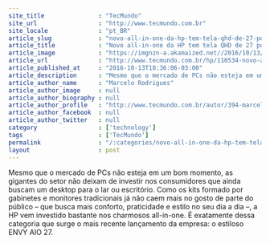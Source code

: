 ```yaml
---
site_title               : "TecMundo"
site_url                 : "http://www.tecmundo.com.br"
site_locale              : "pt_BR"
article_slug             : "novo-all-in-one-da-hp-tem-tela-qhd-de-27-polegadas-e-soundbar-de-primeira"
article_title            : "Novo all-in-one da HP tem tela QHD de 27 polegadas e soundbar de primeira"
article_image            : "https://imgnzn-a.akamaized.net//2016/10/13/13183435626371-t1200x480.jpg"
article_url              : "http://www.tecmundo.com.br/hp/110534-novo-all-in-one-hp-tem-tela-qhd-27-polegadas-soundbar-primeira.htm"
article_published_at     : "2016-10-13T18:36:06-03:00"
article_description      : "Mesmo que o mercado de PCs não esteja em um bom momento, as gigantes do setor não deixam de investir nos consumidores que ainda buscam um desktop para o lar ou escritório. Como os kits formado por gabinetes e monitores tradicionais já não caem mais no gosto de parte do público – que busca mais conforto, praticidade e estilo no seu dia a dia –, a HP vem investido bastante nos charmosos all-in-one. É exatamente dessa categoria que surge o mais recente lançamento da empresa: o estiloso ENVY AIO 27."
article_author_name      : "Marcelo Rodrigues"
article_author_image     : null
article_author_biography : null
article_author_profile   : "http://www.tecmundo.com.br/autor/394-marcelo-rodrigues/"
article_author_facebook  : null
article_author_twitter   : null
category                 : ['technology']
tags                     : ['TecMundo']
permalink                : "/:categories/novo-all-in-one-da-hp-tem-tela-qhd-de-27-polegadas-e-soundbar-de-primeira/"
layout                   : post
---
```


Mesmo que o mercado de PCs não esteja em um bom momento, as gigantes do setor não deixam de investir nos consumidores que ainda buscam um desktop para o lar ou escritório. Como os kits formado por gabinetes e monitores tradicionais já não caem mais no gosto de parte do público – que busca mais conforto, praticidade e estilo no seu dia a dia –, a HP vem investido bastante nos charmosos all-in-one. É exatamente dessa categoria que surge o mais recente lançamento da empresa: o estiloso ENVY AIO 27.
